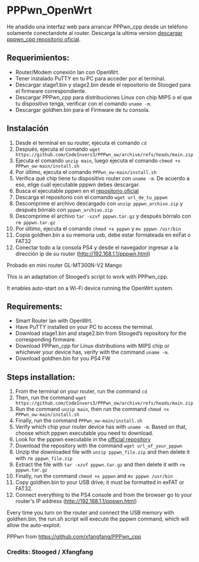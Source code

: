 # PPPwn_OpenWrt
He añadido una interfaz web para arrancar PPPwn_cpp desde un teléfono solamente conectandote al router.
Descarga la ultima version [descargar pppwn_cpp repositorio oficial](https://nightly.link/xfangfang/PPPwn_cpp/workflows/ci.yaml/main).

## Requerimientos:

- Router/Modem conexión lan con OpenWrt.
- Tener instalado PuTTY en tu PC para acceder por el terminal.
- Descargar stage1.bin y stage2.bin desde el repositorio de Stooged para el firmware correspondiente.
- Descargar PPPwn_cpp para distribuciones Linux con chip MIPS o el que tu dispositivo tenga, verificar con el comando `uname -m`.
- Descargar goldhen.bin para el Firmware de tu consola.

## Instalación

1. Desde el terminal en su router, ejecuta el comando `cd `
2. Después, ejecuta el comando `wget https://github.com/CodeInvers3/PPPwn_ow/archive/refs/heads/main.zip`
3. Ejecuta el comando `unzip main`, luego ejecuta el comando `chmod +x PPPwn_ow-main/install.sh`
4. Por último, ejecuta el comando `PPPwn_ow-main/install.sh`
5. Verifica qué chip tiene tu dispositivo router con `uname -m`. De acuerdo a eso, elige cuál ejecutable pppwn debes descargar.
6. Busca el ejecutable pppwn en el [repositorio oficial](https://nightly.link/xfangfang/PPPwn_cpp/workflows/ci.yaml/main)
7. Descarga el repositorio con el comando `wget url_de_tu_pppwn`
8. Descomprime el archivo descargado con `unzip pppwn_archivo.zip` y después bórralo con `pppwn_archivo.zip`
9. Descomprime el archivo `tar -xzvf pppwn.tar.gz` y después bórralo con `rm pppwn.tar.gz`
10. Por último, ejecuta el comando `chmod +x pppwn` y `mv pppwn /usr/bin`
12. Copia goldhen.bin a su memoria usb, debe estar formateada en exFat o FAT32
13. Conectar todo a la consola PS4 y desde el navegador ingresar a la dirección ip de su router (http://192.168.1.1/pppwn.html)

Probado en mini router GL-MT300N-V2 Mango

This is an adaptation of Stooged’s script to work with PPPwn_cpp.

It enables auto-start on a Wi-Fi device running the OpenWrt system.

## Requirements:

- Smart Router lan with OpenWrt.
- Have PuTTY installed on your PC to access the terminal.
- Download stage1.bin and stage2.bin from Stooged’s repository for the corresponding firmware.
- Download PPPwn_cpp for Linux distributions with MIPS chip or whichever your device has, verify with the command `uname -m`.
- Download goldhen.bin for you PS4 FW

## Steps installation:

1. From the terminal on your router, run the command `cd`
2. Then, run the command `wget https://github.com/CodeInvers3/PPPwn_ow/archive/refs/heads/main.zip`
3. Run the command `unzip main`, then run the command `chmod +x PPPwn_ow-main/install.sh`
4. Finally, run the command `PPPwn_ow-main/install.sh`
5. Verify which chip your router device has with `uname -m`. Based on that, choose which pppwn executable you need to download.
6. Look for the pppwn executable in the [official repository](https://nightly.link/xfangfang/PPPwn_cpp/workflows/ci.yaml/main)
7. Download the repository with the command `wget url_of_your_pppwn`
8. Unzip the downloaded file with `unzip pppwn_file.zip` and then delete it with `rm pppwn_file.zip`
9. Extract the file with `tar -xzvf pppwn.tar.gz` and then delete it with `rm pppwn.tar.gz`
10. Finally, run the command `chmod +x pppwn` and `mv pppwn /usr/bin`
12. Copy goldhen.bin to your USB drive; it must be formatted in exFAT or FAT32.
13. Connect everything to the PS4 console and from the browser go to your router's IP address (http://192.168.1.1/pppwn.html)

Every time you turn on the router and connect the USB memory with goldhen.bin, the run.sh script will execute the pppwn command, which will allow the auto-exploit.

PPPwn from https://github.com/xfangfang/PPPwn_cpp

### Credits: Stooged / Xfangfang
